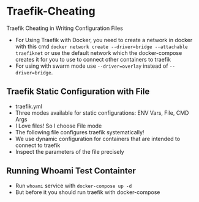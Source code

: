 # Traefik-Cheating
Traefik Cheating in Writing Configuration Files
- For Using Traefik with Docker, you need to create a network in docker with this cmd `` docker network create --driver=bridge --attachable traefiknet `` or use the default network which the docker-compose creates it for you to use to connect other containers to traefik
- For using with swarm mode use `` --driver=overlay `` instead of `` --driver=bridge ``.

## Traefik Static Configuration with File
- traefik.yml
- Three modes available for static configurations: ENV Vars, File, CMD Args
- I Love files! So I choose File mode
- The following file configures traefik systematically!
- We use dynamic configuration for containers that are intended to connect to traefik
- Inspect the parameters of the file precisely

## Running Whoami Test Containter
- Run `` whoami `` service with `` docker-compose up -d ``
- But before it you should run traefik with docker-compose

